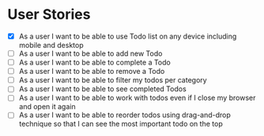 # User Stories

- [x] As a user I want to be able to use Todo list on any device including mobile and desktop
- [ ] As a user I want to be able to add new Todo
- [ ] As a user I want to be able to complete a Todo
- [ ] As a user I want to be able to remove a Todo
- [ ] As a user I want to be able to filter my todos per category
- [ ] As a user I want to be able to see completed Todos
- [ ] As a user I want to be able to work with todos even if I close my browser and open it again
- [ ] As a user I want to be able to reorder todos using drag-and-drop technique so that I can see the most important todo on the top
